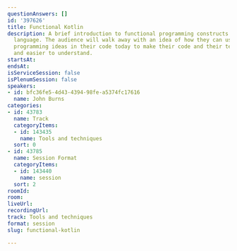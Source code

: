 ```yaml
---
questionAnswers: []
id: '397626'
title: Functional Kotlin
description: A brief introduction to functional programming constructs in the Kotlin
  language. The audience will walk away with an idea of how they can using functional
  programming ideas in their code today to make their code and their tests cleaner
  and easier to understand.
startsAt: 
endsAt: 
isServiceSession: false
isPlenumSession: false
speakers:
- id: bfc36fe5-4d43-4394-98fe-a5374fc17616
  name: John Burns
categories:
- id: 43783
  name: Track
  categoryItems:
  - id: 143435
    name: Tools and techniques
  sort: 0
- id: 43785
  name: Session Format
  categoryItems:
  - id: 143440
    name: session
  sort: 2
roomId: 
room: 
liveUrl: 
recordingUrl: 
track: Tools and techniques
format: session
slug: functional-kotlin

---
```

